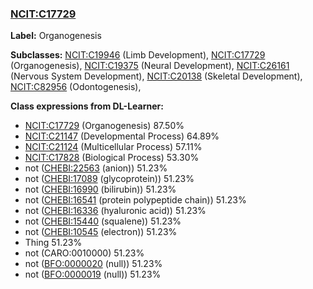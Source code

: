 
### [NCIT:C17729](http://purl.obolibrary.org/obo/NCIT_C17729)
**Label:** Organogenesis

**Subclasses:** [NCIT:C19946](http://purl.obolibrary.org/obo/NCIT_C19946) (Limb Development), [NCIT:C17729](http://purl.obolibrary.org/obo/NCIT_C17729) (Organogenesis), [NCIT:C19375](http://purl.obolibrary.org/obo/NCIT_C19375) (Neural Development), [NCIT:C26161](http://purl.obolibrary.org/obo/NCIT_C26161) (Nervous System Development), [NCIT:C20138](http://purl.obolibrary.org/obo/NCIT_C20138) (Skeletal Development), [NCIT:C82956](http://purl.obolibrary.org/obo/NCIT_C82956) (Odontogenesis), 

**Class expressions from DL-Learner:**

- [NCIT:C17729](http://purl.obolibrary.org/obo/NCIT_C17729) (Organogenesis) 87.50%
- [NCIT:C21147](http://purl.obolibrary.org/obo/NCIT_C21147) (Developmental Process) 64.89%
- [NCIT:C21124](http://purl.obolibrary.org/obo/NCIT_C21124) (Multicellular Process) 57.11%
- [NCIT:C17828](http://purl.obolibrary.org/obo/NCIT_C17828) (Biological Process) 53.30%
- not ([CHEBI:22563](http://purl.obolibrary.org/obo/CHEBI_22563) (anion)) 51.23%
- not ([CHEBI:17089](http://purl.obolibrary.org/obo/CHEBI_17089) (glycoprotein)) 51.23%
- not ([CHEBI:16990](http://purl.obolibrary.org/obo/CHEBI_16990) (bilirubin)) 51.23%
- not ([CHEBI:16541](http://purl.obolibrary.org/obo/CHEBI_16541) (protein polypeptide chain)) 51.23%
- not ([CHEBI:16336](http://purl.obolibrary.org/obo/CHEBI_16336) (hyaluronic acid)) 51.23%
- not ([CHEBI:15440](http://purl.obolibrary.org/obo/CHEBI_15440) (squalene)) 51.23%
- not ([CHEBI:10545](http://purl.obolibrary.org/obo/CHEBI_10545) (electron)) 51.23%
- Thing 51.23%
- not (CARO:0010000) 51.23%
- not ([BFO:0000020](http://purl.obolibrary.org/obo/BFO_0000020) (null)) 51.23%
- not ([BFO:0000019](http://purl.obolibrary.org/obo/BFO_0000019) (null)) 51.23%


